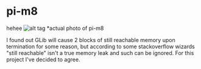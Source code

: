 # pi-m8
hehee 
![alt tag](https://pp.vk.me/c424817/v424817789/1a3/PC2aWPpYRvY.jpg)
*actual photo of pi-m8

I found out GLib will cause 2 blocks of still reachable memory upon termination for some reason, but according to some stackoverflow wizards "still reachable" isn't a true memory leak and such can be ignored. For this project I've decided to agree.
